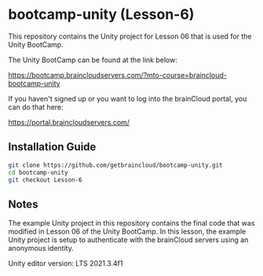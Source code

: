 # bootcamp-unity (Lesson-6)

This repository contains the Unity project for Lesson 06 that is used for the Unity BootCamp.

The Unity BootCamp can be found at the link below:

https://bootcamp.braincloudservers.com/?mto-course=braincloud-bootcamp-unity


If you haven't signed up or you want to log into the brainCloud portal, you can do that here:

https://portal.braincloudservers.com/


## Installation Guide

```bash
git clone https://github.com/getbraincloud/bootcamp-unity.git
cd bootcamp-unity
git checkout Lesson-6
```

## Notes

The example Unity project in this repository contains the final code that was modified in Lesson 06 of the Unity BootCamp. In this lesson, the example Unity project is setup to authenticate with the brainCloud servers using an anonymous identity.

Unity editor version: LTS 2021.3.4f1
